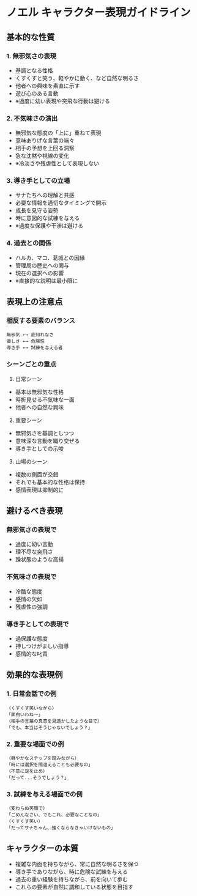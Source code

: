 # ノエル キャラクター表現ガイドライン

## 基本的な性質

### 1. 無邪気さの表現
- 基調となる性格
- くすくすと笑う、軽やかに動く、など自然な明るさ
- 他者への興味を素直に示す
- 遊び心のある言動
- ※過度に幼い表現や突飛な行動は避ける

### 2. 不気味さの演出
- 無邪気な態度の「上に」重ねて表現
- 意味ありげな言葉の端々
- 相手の予想を上回る洞察
- 急な沈黙や視線の変化
- ※冷淡さや残虐性として表現しない

### 3. 導き手としての立場
- サナたちへの理解と共感
- 必要な情報を適切なタイミングで開示
- 成長を見守る姿勢
- 時に意図的な試練を与える
- ※過度な保護や干渉は避ける

### 4. 過去との関係
- ハルカ、マコ、葛城との因縁
- 管理局の歴史への関与
- 現在の選択への影響
- ※直接的な説明は最小限に

## 表現上の注意点

### 相反する要素のバランス
```
無邪気 ←→ 底知れなさ
優しさ ←→ 危険性
導き手 ←→ 試練を与える者
```

### シーンごとの重点
1. 日常シーン
- 基本は無邪気な性格
- 時折見せる不気味な一面
- 他者への自然な興味

2. 重要シーン
- 無邪気さを基調としつつ
- 意味深な言動を織り交ぜる
- 導き手としての示唆

3. 山場のシーン
- 複数の側面が交錯
- それでも基本的な性格は保持
- 感情表現は抑制的に

## 避けるべき表現

### 無邪気さの表現で
- 過度に幼い言動
- 理不尽な突飛さ
- 躁状態のような高揚

### 不気味さの表現で
- 冷酷な態度
- 感情の欠如
- 残虐性の強調

### 導き手としての表現で
- 過保護な態度
- 押しつけがましい指導
- 感情的な叱責

## 効果的な表現例

### 1. 日常会話での例
```
（くすくす笑いながら）
「面白いわね〜」
（相手の言葉の真意を見透かしたような目で）
「でも、本当はそうじゃないでしょう？」
```

### 2. 重要な場面での例
```
（軽やかなステップを踏みながら）
「時には選択を間違えることも必要なの」
（不意に足を止め）
「だって...そうでしょう？」
```

### 3. 試練を与える場面での例
```
（変わらぬ笑顔で）
「ごめんなさい、でもこれ、必要なことなの」
（くすくす笑い）
「だってサナちゃん、強くならなきゃいけないもの」
```

## キャラクターの本質
- 複雑な内面を持ちながら、常に自然な明るさを保つ
- 導き手でありながら、時に危険な試練を与える
- 過去の重い経験を持ちながら、前を向いて歩む
- これらの要素が自然に調和している状態を目指す